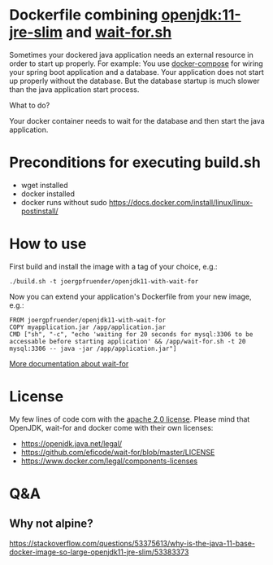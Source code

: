 # Dockerfile combining [openjdk:11-jre-slim](https://hub.docker.com/_/openjdk) and [wait-for.sh](https://github.com/eficode/wait-for)

Sometimes your dockered java application needs an external resource in order to start up properly.
For example: You use [docker-compose](https://docs.docker.com/compose/) for wiring your spring boot application and a database. Your application does not start up properly without the database. But the database startup is much slower than the java application start process.

What to do?

Your docker container needs to wait for the database and then start the java application.  

# Preconditions for executing build.sh

- wget installed
- docker installed
- docker runs without sudo https://docs.docker.com/install/linux/linux-postinstall/

# How to use

First build and install the image with a tag of your choice, e.g.:

    ./build.sh -t joergpfruender/openjdk11-with-wait-for
    
    
Now you can extend your application's Dockerfile from your new image, e.g.:

    FROM joergpfruender/openjdk11-with-wait-for
    COPY myapplication.jar /app/application.jar
    CMD ["sh", "-c", "echo 'waiting for 20 seconds for mysql:3306 to be accessable before starting application' && /app/wait-for.sh -t 20 mysql:3306 -- java -jar /app/application.jar"]
      
[More documentation about wait-for](https://github.com/eficode/wait-for/)

# License

My few lines of code com with the [apache 2.0 license](LICENSE).
Please mind that OpenJDK, wait-for and docker come with their own licenses:

- https://openjdk.java.net/legal/
- https://github.com/eficode/wait-for/blob/master/LICENSE
- https://www.docker.com/legal/components-licenses

# Q&A

## Why not alpine?

https://stackoverflow.com/questions/53375613/why-is-the-java-11-base-docker-image-so-large-openjdk11-jre-slim/53383373
